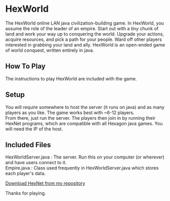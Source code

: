 # HexWorld
The HexWorld online LAN java civilization-building game.
In HexWorld, you assume the role of the leader of an empire. Start out with a tiny chunk of land and work your way up to conquering the world. Upgrade your actions, acquire resources, and pick a path for your people. Ward off other players interested in grabbing your land and ally. HexWorld is an open-ended game of world conquest, written entirely in java.

## How To Play
The instructions to play HexWorld are included with the game.

## Setup
You will require somewhere to host the server (it runs on java) and as many players as you like. The game works best with ~6-12 players.  
From there, just run the server. The players then join in by running their HexNet programs, which are compatible with all Hexagon java games. You will need the IP of the host.  

## Included Files
HexWorldServer.java : The server. Run this on your computer (or wherever) and have users connect to it.  
Empire.java : Class used frequently in HexWorldServer.java which stores each player's data.   

[Download HexNet from my repository](https://github.com/MillerHollinger/HexNet)

Thanks for playing. 
